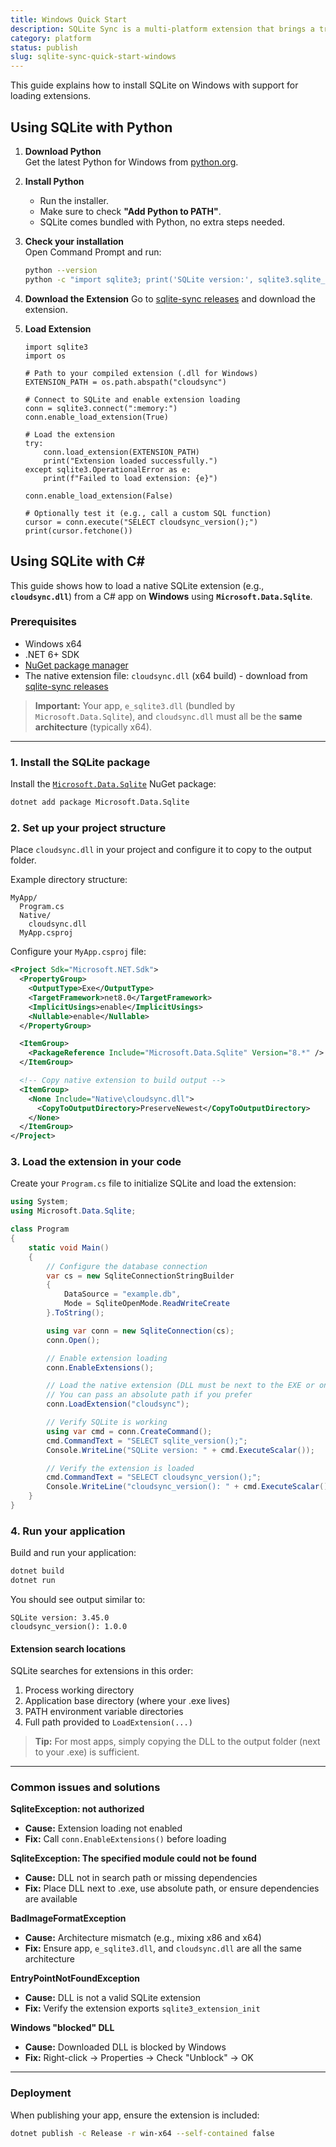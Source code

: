 ```yaml
---
title: Windows Quick Start
description: SQLite Sync is a multi-platform extension that brings a true local-first experience to your applications with minimal effort.
category: platform
status: publish
slug: sqlite-sync-quick-start-windows
---
```


This guide explains how to install SQLite on Windows with support for loading extensions.

## Using SQLite with Python

1. **Download Python**  
   Get the latest Python for Windows from [python.org](https://www.python.org/downloads/windows/).

2. **Install Python**

   - Run the installer.
   - Make sure to check **"Add Python to PATH"**.
   - SQLite comes bundled with Python, no extra steps needed.

3. **Check your installation**  
   Open Command Prompt and run:

   ```bash
   python --version
   python -c "import sqlite3; print('SQLite version:', sqlite3.sqlite_version)"
   ```

4. **Download the Extension**
   Go to [sqlite-sync releases](https://github.com/sqliteai/sqlite-sync/releases) and download the extension.

5. **Load Extension**

   ```
   import sqlite3
   import os

   # Path to your compiled extension (.dll for Windows)
   EXTENSION_PATH = os.path.abspath("cloudsync")

   # Connect to SQLite and enable extension loading
   conn = sqlite3.connect(":memory:")
   conn.enable_load_extension(True)

   # Load the extension
   try:
       conn.load_extension(EXTENSION_PATH)
       print("Extension loaded successfully.")
   except sqlite3.OperationalError as e:
       print(f"Failed to load extension: {e}")

   conn.enable_load_extension(False)

   # Optionally test it (e.g., call a custom SQL function)
   cursor = conn.execute("SELECT cloudsync_version();")
   print(cursor.fetchone())
   ```

## Using SQLite with C#

This guide shows how to load a native SQLite extension (e.g., **`cloudsync.dll`**) from a C# app on **Windows** using **`Microsoft.Data.Sqlite`**.

### Prerequisites

- Windows x64
- .NET 6+ SDK
- [NuGet package manager](https://learn.microsoft.com/en-us/nuget/install-nuget-client-tools?tabs=windows)
- The native extension file: `cloudsync.dll` (x64 build) - download from [sqlite-sync releases](https://github.com/sqliteai/sqlite-sync/releases)

> **Important:** Your app, `e_sqlite3.dll` (bundled by `Microsoft.Data.Sqlite`), and `cloudsync.dll` must all be the **same architecture** (typically x64).

---

### 1. Install the SQLite package

Install the [`Microsoft.Data.Sqlite`](https://www.nuget.org/packages/Microsoft.Data.Sqlite) NuGet package:

```bash
dotnet add package Microsoft.Data.Sqlite
```

### 2. Set up your project structure

Place `cloudsync.dll` in your project and configure it to copy to the output folder.

Example directory structure:

```
MyApp/
  Program.cs
  Native/
    cloudsync.dll
  MyApp.csproj
```

Configure your `MyApp.csproj` file:

```xml
<Project Sdk="Microsoft.NET.Sdk">
  <PropertyGroup>
    <OutputType>Exe</OutputType>
    <TargetFramework>net8.0</TargetFramework>
    <ImplicitUsings>enable</ImplicitUsings>
    <Nullable>enable</Nullable>
  </PropertyGroup>

  <ItemGroup>
    <PackageReference Include="Microsoft.Data.Sqlite" Version="8.*" />
  </ItemGroup>

  <!-- Copy native extension to build output -->
  <ItemGroup>
    <None Include="Native\cloudsync.dll">
      <CopyToOutputDirectory>PreserveNewest</CopyToOutputDirectory>
    </None>
  </ItemGroup>
</Project>
```

### 3. Load the extension in your code

Create your `Program.cs` file to initialize SQLite and load the extension:

```csharp
using System;
using Microsoft.Data.Sqlite;

class Program
{
    static void Main()
    {
        // Configure the database connection
        var cs = new SqliteConnectionStringBuilder
        {
            DataSource = "example.db",
            Mode = SqliteOpenMode.ReadWriteCreate
        }.ToString();

        using var conn = new SqliteConnection(cs);
        conn.Open();

        // Enable extension loading
        conn.EnableExtensions();

        // Load the native extension (DLL must be next to the EXE or on PATH)
        // You can pass an absolute path if you prefer
        conn.LoadExtension("cloudsync");

        // Verify SQLite is working
        using var cmd = conn.CreateCommand();
        cmd.CommandText = "SELECT sqlite_version();";
        Console.WriteLine("SQLite version: " + cmd.ExecuteScalar());

        // Verify the extension is loaded
        cmd.CommandText = "SELECT cloudsync_version();";
        Console.WriteLine("cloudsync_version(): " + cmd.ExecuteScalar());
    }
}
```

### 4. Run your application

Build and run your application:

```bash
dotnet build
dotnet run
```

You should see output similar to:

```
SQLite version: 3.45.0
cloudsync_version(): 1.0.0
```

#### Extension search locations

SQLite searches for extensions in this order:

1. Process working directory
2. Application base directory (where your .exe lives)
3. PATH environment variable directories
4. Full path provided to `LoadExtension(...)`

> **Tip:** For most apps, simply copying the DLL to the output folder (next to your .exe) is sufficient.

---

### Common issues and solutions

**SqliteException: not authorized**

- **Cause:** Extension loading not enabled
- **Fix:** Call `conn.EnableExtensions()` before loading

**SqliteException: The specified module could not be found**

- **Cause:** DLL not in search path or missing dependencies
- **Fix:** Place DLL next to .exe, use absolute path, or ensure dependencies are available

**BadImageFormatException**

- **Cause:** Architecture mismatch (e.g., mixing x86 and x64)
- **Fix:** Ensure app, `e_sqlite3.dll`, and `cloudsync.dll` are all the same architecture

**EntryPointNotFoundException**

- **Cause:** DLL is not a valid SQLite extension
- **Fix:** Verify the extension exports `sqlite3_extension_init`

**Windows "blocked" DLL**

- **Cause:** Downloaded DLL is blocked by Windows
- **Fix:** Right-click → Properties → Check "Unblock" → OK

---

### Deployment

When publishing your app, ensure the extension is included:

```bash
dotnet publish -c Release -r win-x64 --self-contained false
```
